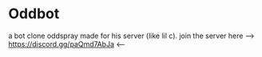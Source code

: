 # Oddbot

a bot clone oddspray made for his server (like lil c). join the server here --> https://discord.gg/paQmd7AbJa <--
